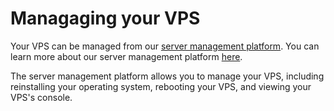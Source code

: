 # Managaging your VPS

Your VPS can be managed from our [server management platform](../management/vps.md). You can learn more about our server management platform [here](../management/index.md).

The server management platform allows you to manage your VPS, including reinstalling your operating system, rebooting your VPS, and viewing your VPS's console. 